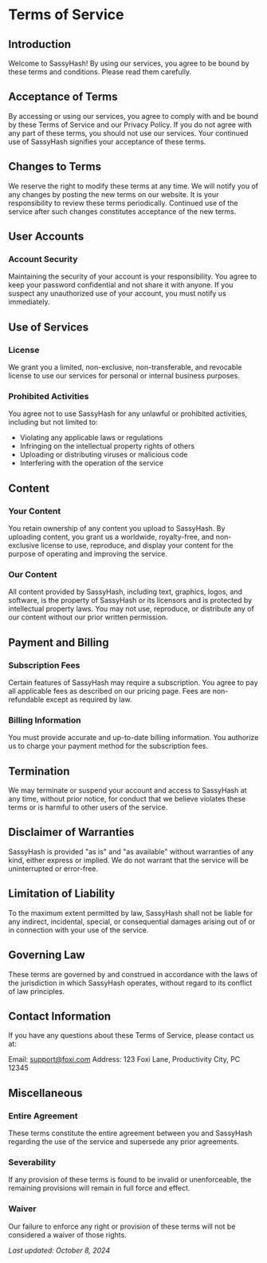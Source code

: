 # Terms of Service

## Introduction

Welcome to SassyHash! By using our services, you agree to be bound by these terms and conditions. Please read them carefully.

## Acceptance of Terms

By accessing or using our services, you agree to comply with and be bound by these Terms of Service and our Privacy Policy. If you do not agree with any part of these terms, you should not use our services. Your continued use of SassyHash signifies your acceptance of these terms.

## Changes to Terms

We reserve the right to modify these terms at any time. We will notify you of any changes by posting the new terms on our website. It is your responsibility to review these terms periodically. Continued use of the service after such changes constitutes acceptance of the new terms.

## User Accounts

### Account Security

Maintaining the security of your account is your responsibility. You agree to keep your
password confidential and not share it with anyone. If you suspect any unauthorized use of your account, you must notify us immediately.

## Use of Services

### License

We grant you a limited, non-exclusive, non-transferable, and revocable license to use our services for personal or internal business purposes.

### Prohibited Activities

You agree not to use SassyHash for any unlawful or prohibited activities, including but not limited to:

- Violating any applicable laws or regulations
- Infringing on the intellectual property rights of others
- Uploading or distributing viruses or malicious code
- Interfering with the operation of the service

## Content

### Your Content

You retain ownership of any content you upload to SassyHash. By uploading content, you grant us a worldwide, royalty-free, and non-exclusive license to use, reproduce, and display your content for the purpose of operating and improving the service.

### Our Content

All content provided by SassyHash, including text, graphics, logos, and software, is the property of SassyHash or its licensors and is protected by intellectual property laws. You may not use, reproduce, or distribute any of our content without our prior written permission.

## Payment and Billing

### Subscription Fees

Certain features of SassyHash may require a subscription. You agree to pay all applicable fees as described on our pricing page. Fees are non-refundable except as required by law.

### Billing Information

You must provide accurate and up-to-date billing information. You authorize us to charge your payment method for the subscription fees.

## Termination

We may terminate or suspend your account and access to SassyHash at any time, without prior notice, for conduct that we believe violates these terms or is harmful to other users of the service.

## Disclaimer of Warranties

SassyHash is provided "as is" and "as available" without warranties of any kind, either express or implied. We do not warrant that the service will be uninterrupted or error-free.

## Limitation of Liability

To the maximum extent permitted by law, SassyHash shall not be liable for any indirect, incidental, special, or consequential damages arising out of or in connection with your use of the service.

## Governing Law

These terms are governed by and construed in accordance with the laws of the jurisdiction in which SassyHash operates, without regard to its conflict of law principles.

## Contact Information

If you have any questions about these Terms of Service, please contact us at:

Email: <support@foxi.com>
Address: 123 Foxi Lane, Productivity City, PC 12345

## Miscellaneous

### Entire Agreement

These terms constitute the entire agreement between you and SassyHash regarding the use of the service and supersede any prior agreements.

### Severability

If any provision of these terms is found to be invalid or unenforceable, the remaining provisions will remain in full force and effect.

### Waiver

Our failure to enforce any right or provision of these terms will not be considered a waiver of those rights.

_Last updated: October 8, 2024_
